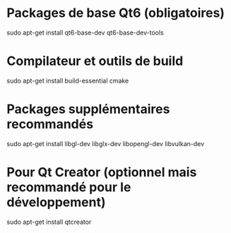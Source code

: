 # Packages de base Qt6 (obligatoires)
sudo apt-get install qt6-base-dev qt6-base-dev-tools

# Compilateur et outils de build
sudo apt-get install build-essential cmake

# Packages supplémentaires recommandés
sudo apt-get install libgl-dev libglx-dev libopengl-dev libvulkan-dev

# Pour Qt Creator (optionnel mais recommandé pour le développement)
sudo apt-get install qtcreator